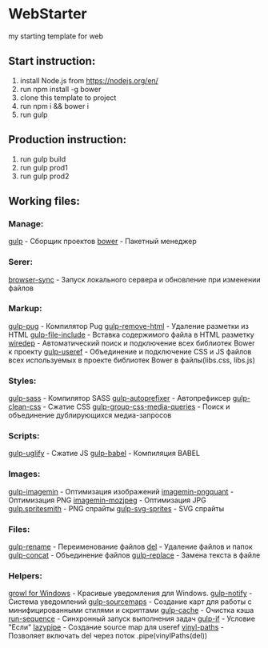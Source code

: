 # WebStarter
my starting template for web

## Start instruction:
1. install Node.js from https://nodejs.org/en/
2. run npm install -g bower
3. clone this template to project
4. run npm i && bower i
5. run gulp

## Production instruction:
1. run gulp build
2. run gulp prod1
3. run gulp prod2

## Working files:
### Manage:
[gulp](https://www.npmjs.com/package/gulp) - Сборщик проектов
[bower](https://www.npmjs.com/package/bower) - Пакетный менеджер

### Serer:
[browser-sync](https://www.npmjs.com/package/browser-sync) - Запуск локального сервера и обновление при изменении файлов

### Markup:
[gulp-pug](https://www.npmjs.com/package/gulp-pug) - Компилятор Pug
[gulp-remove-html](https://www.npmjs.com/package/gulp-remove-html) - Удаление разметки из HTML
[gulp-file-include](https://www.npmjs.com/package/gulp-file-include) - Вставка содержимого файла в HTML разметку
[wiredep](https://www.npmjs.com/package/wiredep) - Автоматический поиск и подключение всех библиотек Bower к проекту
[gulp-useref](https://www.npmjs.com/package/gulp-useref) - Объединение и подключение CSS и JS файлов всех используемых в проекте библиотек Bower в файлы(libs.css, libs.js)

### Styles:
[gulp-sass](https://www.npmjs.com/package/gulp-sass) - Компилятор SASS
[gulp-autoprefixer](https://www.npmjs.com/package/gulp-autoprefixer) - Автопрефиксер
[gulp-clean-css](https://www.npmjs.com/package/gulp-clean-css) - Сжатие CSS
[gulp-group-css-media-queries](https://www.npmjs.com/package/gulp-group-css-media-queries) - Поиск и объединение дублирующихся медиа-запросов

### Scripts:
[gulp-uglify](https://www.npmjs.com/package/gulp-uglify) - Сжатие JS
[gulp-babel](https://www.npmjs.com/package/gulp-babel) - Компиляция BABEL

### Images:
[gulp-imagemin](https://www.npmjs.com/package/gulp-imagemin) - Оптимизация изображений
[imagemin-pngquant](https://www.npmjs.com/package/imagemin-pngquant) - Оптимизация PNG
[imagemin-mozjpeg](https://github.com/imagemin/imagemin-mozjpeg) - Оптимизация JPG
[gulp.spritesmith](https://www.npmjs.com/package/gulp.spritesmith) - PNG спрайты
[gulp-svg-sprites](https://www.npmjs.com/package/gulp-svg-sprites) - SVG спрайты

### Files:
[gulp-rename](https://www.npmjs.com/package/gulp-rename) - Переименование файлов
[del](https://www.npmjs.com/package/del) - Удаление файлов и папок
[gulp-concat](https://www.npmjs.com/package/gulp-concat) - Объединение файлов
[gulp-replace](https://www.npmjs.com/package/gulp-replace) - Замена текста в файле

### Helpers:
[growl for Windows](http://www.growlforwindows.com/gfw/) - Красивые уведомления для Windows.
[gulp-notify](https://www.npmjs.com/package/gulp-notify) - Система уведомлений
[gulp-sourcemaps](https://www.npmjs.com/package/gulp-sourcemaps) - Создание карт для работы с минифицированными стилями и скриптами
[gulp-cache](https://www.npmjs.com/package/gulp-cache) - Очистка кэша
[run-sequence](https://www.npmjs.com/package/run-sequence) - Синхронный запуск выполнения задач
[gulp-if](https://www.npmjs.com/package/gulp-if) - Условие "Если"
[lazypipe](https://www.npmjs.com/package/lazypipe) - Создание source map для useref
[vinyl-paths](https://www.npmjs.com/package/vinyl-paths) - Позволяет включать del через поток .pipe(vinylPaths(del))